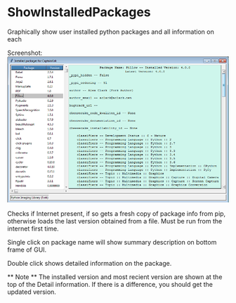 # ShowInstalledPackages
Graphically show user installed python packages and all information on each

Screenshot:
![alt tag](https://github.com/Larz60p/ShowInstalledPackages/blob/master/InstalledPackages.png)

Checks if Internet present, if so gets a fresh copy of package info from pip, otherwise loads
the last version obtained from a file. Must be run from the internet first time.

Single click on package name will show summary description on bottom frame of GUI.

Double click shows detailed information on the package.

** Note **
The installed version and most recient version are shown at the top of the Detail information.
If there is a difference, you should get the updated version.
